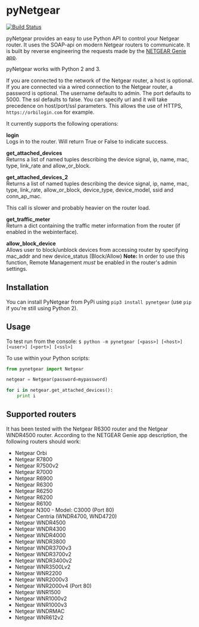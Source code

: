 pyNetgear
==============

[![Build Status](https://travis-ci.com/MatMaul/pynetgear.svg?branch=master)](https://travis-ci.com/MatMaul/pynetgear)

pyNetgear provides an easy to use Python API to control your Netgear router. It uses the SOAP-api on modern Netgear routers to communicate. It is built by reverse engineering the requests made by the [NETGEAR Genie app](https://play.google.com/store/apps/details?id=com.dragonflow).

pyNetgear works with Python 2 and 3.

If you are connected to the network of the Netgear router, a host is optional.
If you are connected via a wired connection to the Netgear router, a password is optional.
The username defaults to admin.
The port defaults to 5000.
The ssl defaults to false.
You can specify url and it will take precedence on host/port/ssl parameters.
This allows the use of HTTPS, `https://orbilogin.com` for example.

It currently supports the following operations:

**login**<br>
Logs in to the router. Will return True or False to indicate success.

**get_attached_devices**<br>
Returns a list of named tuples describing the device signal, ip, name, mac, type, link_rate and allow_or_block.

**get_attached_devices_2**<br>
Returns a list of named tuples describing the device signal, ip, name, mac, type, link_rate, allow_or_block, device_type, device_model, ssid and conn_ap_mac.

This call is slower and probably heavier on the router load.

**get_traffic_meter**<br>
Return a dict containing the traffic meter information from the router (if enabled in the webinterface).

**allow_block_device**<br>
Allows user to block/unblock devices from accessing router by specifying mac_addr and new device_status (Block/Allow)
**Note:** In order to use this function, Remote Management _must_ be enabled in the router's admin settings.

Installation
------------

You can install PyNetgear from PyPi using `pip3 install pynetgear` (use `pip` if you're still using Python 2).

Usage
-----
To test run from the console:
`$ python -m pynetgear [<pass>] [<host>] [<user>] [<port>] [<ssl>]`

To use within your Python scripts:
```python
from pynetgear import Netgear

netgear = Netgear(password=mypassword)

for i in netgear.get_attached_devices():
    print i
```

Supported routers
-----------------
It has been tested with the Netgear R6300 router and the Netgear WNDR4500 router. According to the NETGEAR Genie app description, the following routers should work:

 * Netgear Orbi
 * Netgear R7800
 * Netgear R7500v2
 * Netgear R7000
 * Netgear R6900
 * Netgear R6300
 * Netgear R6250
 * Netgear R6200
 * Netgear R6100
 * Netgear N300 - Model: C3000 (Port 80)
 * Netgear Centria (WNDR4700, WND4720)
 * Netgear WNDR4500
 * Netgear WNDR4300
 * Netgear WNDR4000
 * Netgear WNDR3800
 * Netgear WNDR3700v3
 * Netgear WNDR3700v2
 * Netgear WNDR3400v2
 * Netgear WNR3500Lv2
 * Netgear WNR2200
 * Netgear WNR2000v3
 * Netgear WNR2000v4 (Port 80)
 * Netgear WNR1500
 * Netgear WNR1000v2
 * Netgear WNR1000v3
 * Netgear WNDRMAC
 * Netgear WNR612v2
